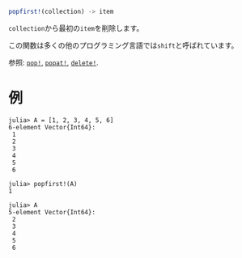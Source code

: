 ```julia
popfirst!(collection) -> item
```

`collection`から最初の`item`を削除します。

この関数は多くの他のプログラミング言語では`shift`と呼ばれています。

参照: [`pop!`](@ref), [`popat!`](@ref), [`delete!`](@ref).

# 例

```jldoctest
julia> A = [1, 2, 3, 4, 5, 6]
6-element Vector{Int64}:
 1
 2
 3
 4
 5
 6

julia> popfirst!(A)
1

julia> A
5-element Vector{Int64}:
 2
 3
 4
 5
 6
```
